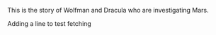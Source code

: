 This is the story of Wolfman and Dracula who are investigating Mars.

Adding a line to test fetching
